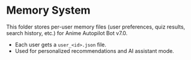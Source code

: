 # Memory System

This folder stores per-user memory files (user preferences, quiz results, search history, etc.) for Anime Autopilot Bot v7.0.
- Each user gets a `user_<id>.json` file.
- Used for personalized recommendations and AI assistant mode.
